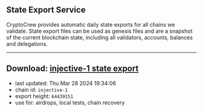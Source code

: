 ## State Export Service
CryptoCrew provides automatic daily state exports for all chains we validate. State export files can be used as genesis files and are a snapshot of the current blockchain state, including all validators, accounts, balances and delegations.

---
**Download: [injective-1 state export](https://dl-eu2.ccvalidators.com/SERVICE/injective/injective-1_export_64439151.json)**
---

- last updated: Thu Mar 28 2024 19:34:06
- chain id: `injective-1`
- export height: `64439151`
- use for: airdrops, local tests, chain recovery
